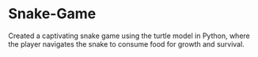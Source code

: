 # Snake-Game
Created a captivating snake game using the turtle model in Python, where the player navigates the 
snake to consume food for growth and survival.

